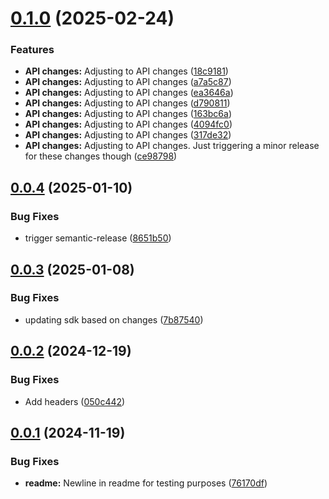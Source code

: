 # [0.1.0](https://github.com/IBM/sds-go-sdk/compare/v0.0.4...v0.1.0) (2025-02-24)


### Features

* **API changes:** Adjusting to API changes ([18c9181](https://github.com/IBM/sds-go-sdk/commit/18c91818beaa531f30fff5108bf64d3e0bf6d8c1))
* **API changes:** Adjusting to API changes ([a7a5c87](https://github.com/IBM/sds-go-sdk/commit/a7a5c87d1a0ab0703bd3750528e01f7c473ecefa))
* **API changes:** Adjusting to API changes ([ea3646a](https://github.com/IBM/sds-go-sdk/commit/ea3646abe257a097cc770e763209db53256c29f8))
* **API changes:** Adjusting to API changes ([d790811](https://github.com/IBM/sds-go-sdk/commit/d790811774c0bdd1a8a5960d375569c7cc2761b7))
* **API changes:** Adjusting to API changes ([163bc6a](https://github.com/IBM/sds-go-sdk/commit/163bc6a995a4e69c9b5dac3a138e9925e0deae52))
* **API changes:** Adjusting to API changes ([4094fc0](https://github.com/IBM/sds-go-sdk/commit/4094fc0e8f3829b5fb3d836e6d10ada891117475))
* **API changes:** Adjusting to API changes ([317de32](https://github.com/IBM/sds-go-sdk/commit/317de320404528034b26d69fc8a3359cd4cefc6d))
* **API changes:** Adjusting to API changes. Just triggering a minor release for these changes though ([ce98798](https://github.com/IBM/sds-go-sdk/commit/ce987981390a498d34cd3795459cf6c779c906a9))

## [0.0.4](https://github.com/IBM/sds-go-sdk/compare/v0.0.3...v0.0.4) (2025-01-10)


### Bug Fixes

* trigger semantic-release ([8651b50](https://github.com/IBM/sds-go-sdk/commit/8651b50c77b65c3fa82f04a1a0832ee5a5f2440d))

## [0.0.3](https://github.com/IBM/sds-go-sdk/compare/v0.0.2...v0.0.3) (2025-01-08)


### Bug Fixes

* updating sdk based on changes ([7b87540](https://github.com/IBM/sds-go-sdk/commit/7b87540ec0fd1cac3252d21f6e5ce21616b8c1e0))

## [0.0.2](https://github.com/IBM/sds-go-sdk/compare/v0.0.1...v0.0.2) (2024-12-19)


### Bug Fixes

* Add headers ([050c442](https://github.com/IBM/sds-go-sdk/commit/050c44269e248554f7333968826ccb2d8bf7e3b6))

## [0.0.1](https://github.com/IBM/sds-go-sdk/compare/v0.0.0...v0.0.1) (2024-11-19)


### Bug Fixes

* **readme:** Newline in readme for testing purposes ([76170df](https://github.com/IBM/sds-go-sdk/commit/76170df5f21430017d2a8d4be7bfc59bb9b9fe3e))
